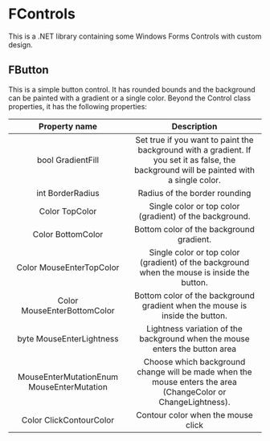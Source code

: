 # FControls
This is a .NET library containing some Windows Forms Controls with custom design.

## FButton
This is a simple button control. It has rounded bounds and the background can be painted with a gradient or a single color.
Beyond the Control class properties, it has the following properties:

| Property name     | Description   |
|:-----------------:|:-------------:|
| bool GradientFill | Set true if you want to paint the background with a gradient. If you set it as false, the background will be painted with a single color.|
| int BorderRadius  | Radius of the border rounding |
| Color TopColor    | Single color or top color (gradient) of the background. |
| Color BottomColor | Bottom color of the background gradient. |
| Color MouseEnterTopColor | Single color or top color (gradient) of the background when the mouse is inside the button. |
| Color MouseEnterBottomColor | Bottom color of the background gradient when the mouse is inside the button. |
| byte MouseEnterLightness | Lightness variation of the background when the mouse enters the button area |
| MouseEnterMutationEnum MouseEnterMutation | Choose which background change will be made when the mouse enters the area (ChangeColor or ChangeLightness). |
| Color ClickContourColor | Contour color when the mouse click |
